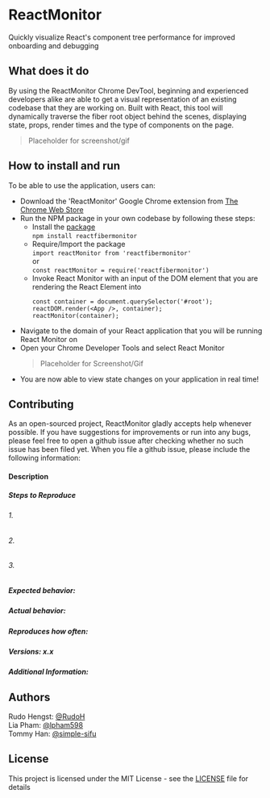 # ReactMonitor
Quickly visualize React's component tree performance for improved onboarding and debugging

## What does it do
By using the ReactMonitor Chrome DevTool, beginning and experienced developers alike are able to get a visual representation of an existing codebase that they are working on. Built with React, this tool will dynamically traverse the fiber root object behind the scenes, displaying state, props, render times and the type of components on the page.

> Placeholder for screenshot/gif

## How to install and run
To be able to use the application, users can:
- Download the 'ReactMonitor' Google Chrome extension from [The Chrome Web Store](https://chrome.google.com/webstore/detail/reactmonitor)
- Run the NPM package in your own codebase by following these steps:
  - Install the [package](https://www.npmjs.com/package/reactfibermonitor)\
  `npm install reactfibermonitor`
  - Require/Import the package\
  `import reactMonitor from 'reactfibermonitor'`\
  or\
  `const reactMonitor = require('reactfibermonitor')`
  - Invoke React Monitor with an input of the DOM element that you are rendering the React Element into
    ```
    const container = document.querySelector('#root');
    reactDOM.render(<App />, container);
    reactMonitor(container);
    ```
- Navigate to the domain of your React application that you will be running React Monitor on
- Open your Chrome Developer Tools and select React Monitor
  > Placeholder for Screenshot/Gif
- You are now able to view state changes on your application in real time!

## Contributing

As an open-sourced project, ReactMonitor gladly accepts help whenever possible. If you have suggestions for improvements or run into any bugs, please feel free to open a github issue after checking whether no such issue has been filed yet. When you file a github issue, please include the following information:

#### Description
##### Steps to Reproduce
###### 1.
###### 2.
###### 3.
##### Expected behavior:
##### Actual behavior:
##### Reproduces how often:
##### Versions: x.x
##### Additional Information:

## Authors

Rudo Hengst: [@RudoH](https://github.com/RudoH)\
Lia Pham:    [@lpham598](https://github.com/lpham598)\
Tommy Han:   [@simple-sifu](https://github.com/simple-sifu)

## License 

This project is licensed under the MIT License - see the [LICENSE](./LICENSE) file for details





